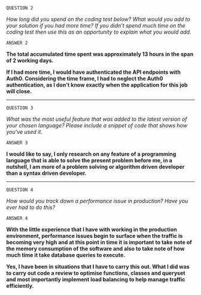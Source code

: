 `QUESTION 2`

*How long did you spend on the coding test below? What would you add to your solution if you had more time? If you didn't spend much time on the coding test then use this as an opportunity to explain what you would add.*

`ANSWER 2`

**The total accumulated time spent was  approximately 13 hours in the span of 2 working days.**

**If I had more time, I would have authenticated the API endpoints with Auth0. Considering the time frame, I had to neglect the Auth0 authentication, as I don't know exactly when the application for this job will close.**
****
`QUESTION 3`

*What was the most useful feature that was added to the latest version of your chosen language? Please include a snippet of code that shows how you've used it.*

`ANSWER 3`

**I would like to say, I only research on any feature of a programming language that is able to solve the present problem before me, in a nutshell, I am more of a problem solving or algorithm driven developer than a syntax driven developer.**
****

`QUESTION 4`

*How would you track down a performance issue in production? Have you ever had to do this?*

`ANSWER 4`

**With the little experience that I have with working in the production environment, performance issues begin to surface when the traffic is becoming very high and at this point in time it is important to take note of the memory consumption of the software and also to take note of how much time it take database queries to execute.**

**Yes, I have been in situations that I have to carry this out. What I did was to carry out code a review to optimise functions, classes and queryset and most importantly implement load balancing to help manage traffic efficiently.**